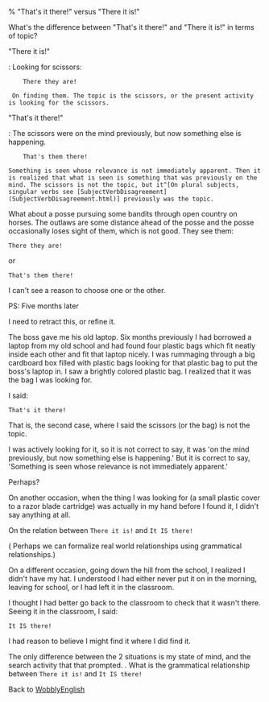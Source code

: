 % "That's it there!" versus "There it is!"

What's the difference between "That's it there!" and "There it is!" in terms of topic?

"There it is!"

:    Looking for scissors:

    	There they are!

     On finding them. The topic is the scissors, or the present activity is looking for the scissors.

"That's it there!"

:    The scissors were on the mind previously, but now something else is happening.

    	That's them there!

    Something is seen whose relevance is not immediately apparent. Then it is realized that what is seen is something that was previously on the mind. The scissors is not the topic, but it^[On plural subjects, singular verbs see [SubjectVerbDisagreement](SubjectVerbDisagreement.html)] previously was the topic.

What about a posse pursuing some bandits through open country on horses. The outlaws are some distance ahead of the posse and the posse occasionally loses sight of them, which is not good. They see them:

	There they are!

or

	That's them there!

I can't see a reason to choose one or the other.

PS: Five months later

I need to retract this, or refine it.

The boss gave me his old laptop. Six months previously I had borrowed a laptop from my old school and had found four plastic bags which fit neatly inside each other and fit that laptop nicely.
I was rummaging through a big cardboard box filled with plastic bags looking for that plastic bag to put the boss's laptop in. I saw a brightly colored plastic bag. I realized that it was the bag I was looking for.

I said:

	That's it there!

That is, the second case, where I said the scissors (or the bag) is not the topic.

I was actively looking for it, so it is not correct to say, it was 'on the mind previously, but now something else is happening.' But it is correct to say, 'Something is seen whose relevance is not immediately apparent.'

Perhaps?

On another occasion, when the thing I was looking for (a small plastic cover to a razor blade cartridge) was actually in my hand before I found it, I didn't say anything at all.

On the relation between `There it is!` and `It IS there!`

( Perhaps we can formalize real world relationships using grammatical relationships.)

On a different occasion, going down the hill from the school, I realized I didn't have my hat. I understood I had either never put it on in the morning, leaving for school, or I had left it in the classroom.

I thought I had better go back to the classroom to check that it wasn't there. Seeing it in the classroom, I said:

	It IS there!

I had reason to believe I might find it where I did find it. 

The only difference between the 2 situations is my state of mind, and the search activity that that prompted.
.
What is the grammatical relationship between `There it is!` and `It IS there!`

Back to [WobblyEnglish](WobblyEnglish.html)
